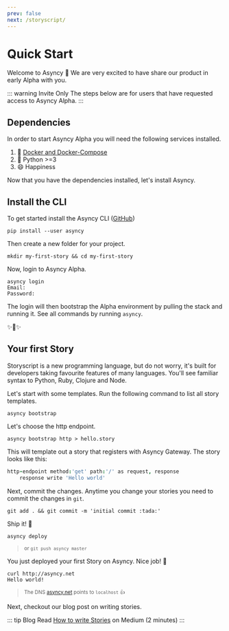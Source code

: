 ```yaml
---
prev: false
next: /storyscript/
---
```


# Quick Start

Welcome to Asyncy :tada: We are very excited to have share our product in early Alpha with you.

::: warning Invite Only
The steps below are for users that have requested access to Asyncy Alpha.
:::

## Dependencies

In order to start Asyncy Alpha you will need the following services installed.

1. :whale: [Docker and Docker-Compose](https://docs.docker.com/install/)
2. :snake: Python >=3
3. :smile: Happiness

Now that you have the dependencies installed, let's install Asyncy.

## Install the CLI
To get started install the Asyncy CLI ([GitHub](https://github.com/asyncy/cli))

```shell
pip install --user asyncy
```

Then create a new folder for your project.

```shell
mkdir my-first-story && cd my-first-story
```

Now, login to Asyncy Alpha.

```shell
asyncy login
Email:
Password:
```

The login will then bootstrap the Alpha environment by pulling the stack and running it. See all commands by running `asyncy`.

:sparkles::cake::sparkles:

## Your first Story

Storyscript is a new programming language, but do not worry, it's built for developers taking favourite features of many languages. You'll see familiar syntax to Python, Ruby, Clojure and Node.

Let's start with some templates. Run the following command to list all story templates.

```shell
asyncy bootstrap
```

Let's choose the http endpoint.

```shell
asyncy bootstrap http > hello.story
```

This will template out a story that registers with Asyncy Gateway.
The story looks like this:

```coffeescript
http-endpoint method:'get' path:'/' as request, response
    response write 'Hello world'
```

Next, commit the changes. Anytime you change your stories you need to commit the changes in `git`.

```shell
git add . && git commit -m 'initial commit :tada:'
```

Ship it! :rocket:

```shell
asyncy deploy
```
> <small>or `git push asyncy master`</small>

You just deployed your first Story on Asyncy. Nice job! :tada:

```shell
curl http://asyncy.net
Hello world!
```

> <small>The DNS [asyncy.net](http://asyncy.net) points to `localhost` :thumbsup:</small>

Next, checkout our blog post on writing stories.

::: tip Blog
Read [How to write Stories](https://medium.com/asyncy/how-to-write-stories-a7cffd270225) on Medium (2 minutes)
:::
